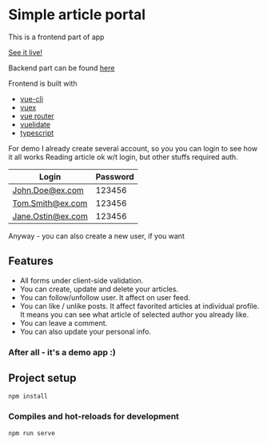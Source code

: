 # Simple article portal
This is a frontend part of app

[See it live!](https://ancient-island-54893.herokuapp.com/)

Backend part can be found [here](https://github.com/Kahore/ex-articles-bakend/)

Frontend is built with 
- [vue-cli](https://github.com/vuejs/vue-cli)
- [vuex](https://github.com/vuejs/vuex)
- [vue router](https://github.com/vuejs/vue-router)
- [vuelidate](https://github.com/vuelidate/vuelidate)
- [typescript](https://www.typescriptlang.org/)

 For demo I already create several account, so you you can login to see how it all works
 Reading article ok w/t login, but other stuffs required auth.
 
| Login                  | Password              |
| ---------------------- | --------------------- |
| John.Doe@ex.com        | 123456                |
| Tom.Smith@ex.com       | 123456                |
| Jane.Ostin@ex.com      | 123456                |

Anyway - you can also create a new user, if you want

## Features
- All forms under client-side validation.
- You can create, update and delete your articles.
- You can follow/unfollow user. It affect on user feed.
- You can like / unlike posts. It affect favorited articles at individual profile. It means you can see what article of selected author you already like.
- You can leave a comment.
- You can also update your personal info.

### After all - it's a demo app :)

## Project setup
```
npm install
```

### Compiles and hot-reloads for development
```
npm run serve
```
